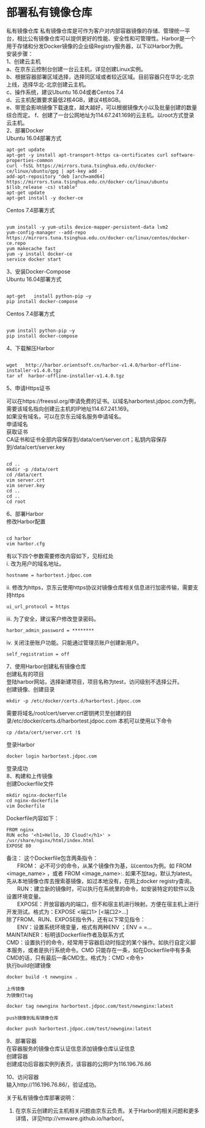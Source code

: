 
# 部署私有镜像仓库

私有镜像仓库
    私有镜像仓库是可作为客户对内部容器镜像的存储、管理统一平台，相比公有镜像仓库可以提供更好的性能、安全性和可管理性。Harbor是一个用于存储和分发Docker镜像的企业级Registry服务器，以下以Harbor为例。  
安装步骤：  
1、创建云主机  
a、在京东云控制台创建一台云主机，详见创建Linux实例。  
b、根据容器部署区域选择，选择同区域或者较近区域。目前容器只在华北-北京上线，选择华北-北京创建云主机。  
c、操作系统，建议Ubuntu 16.04或者Centos 7.4  
d、云主机配置要求最低2核4GB，建议4核8GB。  
e、带宽会影响镜像下载速度，越大越好，可以根据镜像大小以及批量创建的数量综合而定。
f、创建了一台公网地址为114.67.241.169的云主机。以root方式登录云主机。  
2、部署Docker  
    Ubuntu 16.04部署方式  
```
apt-get update
apt-get -y install apt-transport-https ca-certificates curl software-properties-common
curl -fsSL https://mirrors.tuna.tsinghua.edu.cn/docker-ce/linux/ubuntu/gpg | apt-key add -
add-apt-repository "deb [arch=amd64] https://mirrors.tuna.tsinghua.edu.cn/docker-ce/linux/ubuntu $(lsb_release -cs) stable"
apt-get update
apt-get install -y docker-ce
```
Centos 7.4部署方式  
```

yum install -y yum-utils device-mapper-persistent-data lvm2
yum-config-manager --add-repo https://mirrors.tuna.tsinghua.edu.cn/docker-ce/linux/centos/docker-ce.repo
yum makecache fast
yum -y install docker-ce
service docker start
```

3、安装Docker-Compose  
Ubuntu 16.04部署方式  
```

apt-get   install python-pip –y
pip install docker-compose
```

Centos 7.4部署方式
```

yum install python-pip –y
pip install docker-compose
```

4、下载解压Harbor
```

wget   http://harbor.orientsoft.cn/harbor-v1.4.0/harbor-offline-installer-v1.4.0.tgz
tar xf  harbor-offline-installer-v1.4.0.tgz
```

5、申请Https证书  

   可以在https://freessl.org/申请免费的证书。以域名harbortest.jdpoc.com为例，需要该域名指向创建云主机的IP地址114.67.241.169。  
   如果没有域名，可以在京东云域名服务申请域名。   
   申请域名  
   获取证书  
   CA证书和证书全部内容保存到/data/cert/server.crt；私钥内容保存到/data/cert/server.key  
```

cd ..
mkdir -p /data/cert
cd /data/cert
vim server.crt
vim server.key
cd ..
cd ..
cd root
```

6、部署Harbor  
    修改Harbor配置  
```

cd harbor
vim harbor.cfg
```

有以下四个参数需要修改内容如下，见标红处  
   i.      改为用户的域名地址。  
```
hostname = harbortest.jdpoc.com
```
  ii.      修改为https，京东云使用https协议对镜像仓库相关信息进行加密传输，需要支持https  
```
ui_url_protocol = https
```
iii.      为了安全，建议客户修改登录密码。  
```
harbor_admin_password = ********
```
  iv.      关闭注册账户功能。只能通过管理员账户创建新用户。  
```
self_registration = off
```
7、使用Harbor创建私有镜像仓库  
创建私有的项目  
登陆harbor网站，选择新建项目，项目名称为test，访问级别不选择公开。  
    创建镜像、创建目录
```
mkdir -p /etc/docker/certs.d/harbortest.jdpoc.com
```
  需要将域名/root/cert/server.crt密钥拷贝至创建的目录/etc/docker/certs.d/harbortest.jdpoc.com
  本机可以使用以下命令
```
cp /data/cert/server.crt !$
```
  登录Harbor  
```
docker login harbortest.jdpoc.com
```
   登录成功  
8、构建和上传镜像  
   创建Dockerfile文件
```
mkdir nginx-dockerfile
cd nginx-dockerfile
vim Dockerfile
```
   Dockerfile内容如下：
```
FROM nginx
RUN echo '<h1>Hello, JD Cloud!</h1>' > /usr/share/nginx/html/index.html
EXPOSE 80
```
备注：
       这个Dockerfile包含两条指令：  
　　FROM： 必不可少的命令，从某个镜像作为基，以centos为例。如 FROM <image_name> ，或者 FROM <image_name>:<tag>. 如果不加tag，默认为latest。先从本地镜像仓库去搜索基镜像，如过本地没有，在网上docker registry查询。  
　　RUN：建立新的镜像时，可以执行在系统里的命令，如安装特定的软件以及设置环境变量。  
　　EXPOSE：开放容器内的端口，但不和宿主机进行映射。方便在宿主机上进行开发测试。格式为：EXPOSE <端口1> [<端口2>...]  
       除了FROM、RUN、EXPOSE指令外，还有以下常见指令：  
　　ENV：设置系统环境变量，格式有两种ENV <key> <value>；ENV <key1>=<value1> <key2>=<value2>...  
       MAINTAINER：标明该Dockerfile作者及联系方式  
       CMD：设置执行的命令，经常用于容器启动时指定的某个操作。如执行自定义脚本服务，或者是执行系统命令。CMD 只能存在一条，如在Dockerfile中有多条CMD的话，只有最后一条CMD生。格式为：CMD <命令>  
    执行build创建镜像  
```
docker build -t newnginx .
```
    上传镜像  
    为镜像打tag  
```
docker tag newnginx harbortest.jdpoc.com/test/newnginx:latest
```
    push镜像到私有镜像仓库   
```
docker push harbortest.jdpoc.com/test/newnginx:latest
```
9、部署容器  
    在容器服务的镜像仓库认证信息添加镜像仓库认证信息  
创建容器  
创建成功后容器实例列表页，该容器的公网IP为116.196.76.86  

10、访问容器  
输入http://116.196.76.86/，验证成功。  

关于私有镜像仓库部署说明：  
1.   在京东云创建的云主机相关问题由京东云负责。关于Harbor的相关问题和更多详情，详见http://vmware.github.io/harbor/。  
